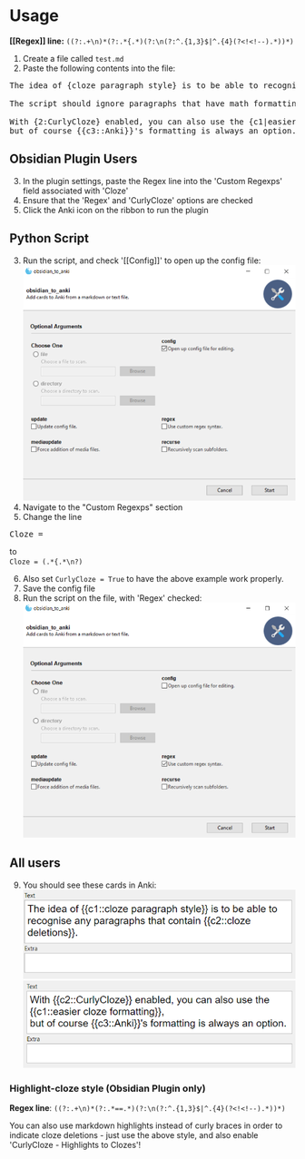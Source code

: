 # Usage
**[[Regex]] line:** `((?:.+\n)*(?:.*{.*)(?:\n(?:^.{1,3}$|^.{4}(?<!<!--).*))*)`

1. Create a file called `test.md`
2. Paste the following contents into the file:

<pre>
The idea of {cloze paragraph style} is to be able to recognise any paragraphs that contain {cloze deletions}.

The script should ignore paragraphs that have math formatting like $\frac{3}{4}$ but no actual cloze deletions.

With {2:CurlyCloze} enabled, you can also use the {c1|easier cloze formatting},
but of course {{c3::Anki}}'s formatting is always an option.
</pre>
## Obsidian Plugin Users
3. In the plugin settings, paste the Regex line into the 'Custom Regexps' field associated with 'Cloze'
4. Ensure that the 'Regex' and 'CurlyCloze' options are checked
5. Click the Anki icon on the ribbon to run the plugin

## Python Script 
3. Run the script, and check '[[Config]]' to open up the config file:  
![GUI](Images/GUI_config.png)
4. Navigate to the "Custom Regexps" section
5. Change the line
<pre>
Cloze =  
</pre>  
to  
`Cloze = (.*{.*\n?)`  

6. Also set `CurlyCloze = True` to have the above example work properly.
7. Save the config file
8. Run the script on the file, with 'Regex' checked:  
![GUI](Images/GUI_regex.png)

## All users
9. You should see these cards in Anki:  
![Cloze 1](Images/Cloze_1.png)  
![Cloze 2](Images/Cloze_2.png)

### Highlight-cloze style (Obsidian Plugin only)

**Regex line**: `((?:.+\n)*(?:.*==.*)(?:\n(?:^.{1,3}$|^.{4}(?<!<!--).*))*)`

You can also use markdown highlights instead of curly braces in order to indicate cloze deletions - just use the above style, and also enable 'CurlyCloze - Highlights to Clozes'!